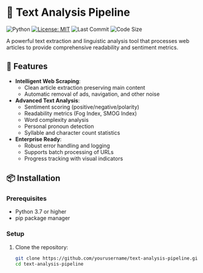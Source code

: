 # 📝 Text Analysis Pipeline

![Python](https://img.shields.io/badge/python-3.7%2B-blue)
[![License: MIT](https://img.shields.io/badge/License-MIT-yellow.svg)](https://opensource.org/licenses/MIT)
![Last Commit](https://img.shields.io/github/last-commit/yourusername/text-analysis-pipeline)
![Code Size](https://img.shields.io/github/languages/code-size/yourusername/text-analysis-pipeline)

A powerful text extraction and linguistic analysis tool that processes web articles to provide comprehensive readability and sentiment metrics.

## 🌟 Features

- **Intelligent Web Scraping**:
  - Clean article extraction preserving main content
  - Automatic removal of ads, navigation, and other noise
- **Advanced Text Analysis**:
  - Sentiment scoring (positive/negative/polarity)
  - Readability metrics (Fog Index, SMOG Index)
  - Word complexity analysis
  - Personal pronoun detection
  - Syllable and character count statistics
- **Enterprise Ready**:
  - Robust error handling and logging
  - Supports batch processing of URLs
  - Progress tracking with visual indicators

## 📦 Installation

### Prerequisites
- Python 3.7 or higher
- pip package manager

### Setup
1. Clone the repository:
   ```bash
   git clone https://github.com/yourusername/text-analysis-pipeline.git
   cd text-analysis-pipeline

